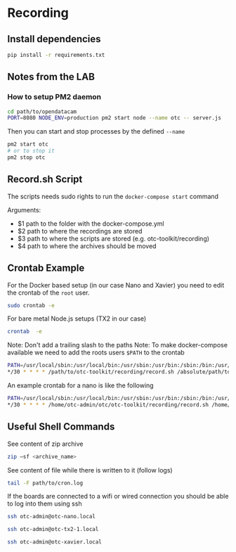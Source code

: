 # Recording

## Install dependencies

```bash
pip install -r requirements.txt
```

## Notes from the LAB

### How to setup PM2 daemon

```bash
cd path/to/opendatacam
PORT=8080 NODE_ENV=production pm2 start node --name otc -- server.js
```
Then you can start and stop processes by the defined `--name`

```bash
pm2 start otc
# or to stop it
pm2 stop otc

```

## Record.sh Script

The scripts needs sudo rights to run the `docker-compose start` command

Arguments:

- $1 path to the folder with the docker-compose.yml
- $2 path to where the recordings are stored
- $3 path to where the scripts are stored (e.g. otc-toolkit/recording)
- $4 path to where the archives should be moved

## Crontab Example

For the Docker based setup (in our case Nano and Xavier) you need to edit the crontab of the `root` user.

```bash
sudo crontab -e
```

For bare metal Node.js setups (TX2 in our case)

```bash
crontab  -e
```

Note: Don't add a trailing slash to the paths
Note: To make docker-compose available we need to add the roots users `$PATH` to the crontab

```bash
PATH=/usr/local/sbin:/usr/local/bin:/usr/sbin:/usr/bin:/sbin:/bin:/usr/games:/usr/local/games
*/30 * * * * /path/to/otc-toolkit/recording/record.sh /absolute/path/to/the/folder/of/docker-compose-yml /absolute/path/where/the/recordings/should/be/stored /absolute/path/where/the/scripts/of/otc-toolkit/recording/is /absolute/path/where/the/archives/should/be/moved/to/at/the/end > /path/to/where/you/want/the/logs/cron.log 2>&1
```

An example crontab for a nano is like the following
```bash
PATH=/usr/local/sbin:/usr/local/bin:/usr/sbin:/usr/bin:/sbin:/bin:/usr/games:/usr/local/games
*/30 * * * * /home/otc-admin/otc/otc-toolkit/recording/record.sh /home/otc-admin/otc /home/otc-admin/otc-recordings /home/otc-admin/otc/otc-toolkit/recording /home/otc-admin/tmp > /home/otc-admin/otc-recordings/cron.log 2>&1

```

## Useful Shell Commands

See content of zip archive

```bash
zip –sf <archive_name>
```

See content of file while there is written to it (follow logs)

```bash
tail -F path/to/cron.log
```

If the boards are connected to a wifi or wired connection you should be able to log into them using ssh

```bash
ssh otc-admin@otc-nano.local

ssh otc-admin@otc-tx2-1.local

ssh otc-admin@otc-xavier.local
```
